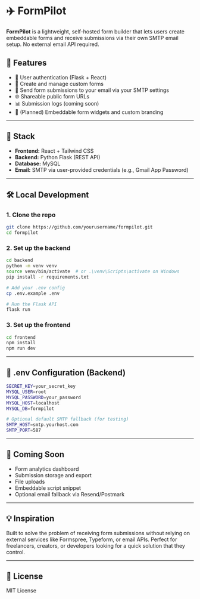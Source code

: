 # ✈️ FormPilot

**FormPilot** is a lightweight, self-hosted form builder that lets users create embeddable forms and receive submissions via their own SMTP email setup. No external email API required.

## 🚀 Features

- 🔐 User authentication (Flask + React)
- 📝 Create and manage custom forms
- 📩 Send form submissions to your email via your SMTP settings
- 🌐 Shareable public form URLs
- 📊 Submission logs (coming soon)
- 🎨 (Planned) Embeddable form widgets and custom branding

---

## 🧱 Stack

- **Frontend:** React + Tailwind CSS
- **Backend:** Python Flask (REST API)
- **Database:** MySQL
- **Email:** SMTP via user-provided credentials (e.g., Gmail App Password)

---

## 🛠️ Local Development

### 1. Clone the repo

```bash
git clone https://github.com/yourusername/formpilot.git
cd formpilot
```

### 2. Set up the backend

```bash
cd backend
python -m venv venv
source venv/bin/activate  # or .\venv\Scripts\activate on Windows
pip install -r requirements.txt

# Add your .env config
cp .env.example .env

# Run the Flask API
flask run
```

### 3. Set up the frontend

```bash
cd frontend
npm install
npm run dev
```

---

## 🔐 .env Configuration (Backend)

```bash
SECRET_KEY=your_secret_key
MYSQL_USER=root
MYSQL_PASSWORD=your_password
MYSQL_HOST=localhost
MYSQL_DB=formpilot

# Optional default SMTP fallback (for testing)
SMTP_HOST=smtp.yourhost.com
SMTP_PORT=587
```

---

## 🧪 Coming Soon

- Form analytics dashboard
- Submission storage and export
- File uploads
- Embeddable script snippet
- Optional email fallback via Resend/Postmark

---

## 💡 Inspiration

Built to solve the problem of receiving form submissions without relying on external services like Formspree, Typeform, or email APIs. Perfect for freelancers, creators, or developers looking for a quick solution that they control.

---

## 📜 License

MIT License
